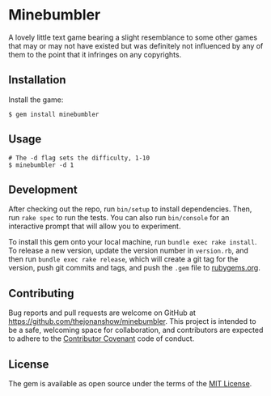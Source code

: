 # Minebumbler

A lovely little text game bearing a slight resemblance to some other games that
may or may not have existed but was definitely not influenced by any of them to
the point that it infringes on any copyrights.

## Installation

Install the game:

    $ gem install minebumbler

## Usage

    # The -d flag sets the difficulty, 1-10
    $ minebumbler -d 1

## Development

After checking out the repo, run `bin/setup` to install dependencies. Then, run `rake spec` to run the tests. You can also run `bin/console` for an interactive prompt that will allow you to experiment.

To install this gem onto your local machine, run `bundle exec rake install`. To release a new version, update the version number in `version.rb`, and then run `bundle exec rake release`, which will create a git tag for the version, push git commits and tags, and push the `.gem` file to [rubygems.org](https://rubygems.org).

## Contributing

Bug reports and pull requests are welcome on GitHub at https://github.com/thejonanshow/minebumbler. This project is intended to be a safe, welcoming space for collaboration, and contributors are expected to adhere to the [Contributor Covenant](http://contributor-covenant.org) code of conduct.


## License

The gem is available as open source under the terms of the [MIT License](http://opensource.org/licenses/MIT).

